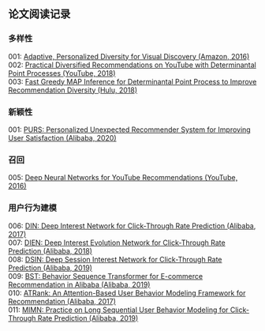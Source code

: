 ## 论文阅读记录

### 多样性
001: [Adaptive, Personalized Diversity for Visual Discovery (Amazon, 2016)](https://arxiv.org/abs/1810.01477) <br />
002: [Practical Diversified Recommendations on YouTube with Determinantal Point Processes (YouTube, 2018)](https://dl.acm.org/doi/pdf/10.1145/3269206.3272018) <br />
003: [Fast Greedy MAP Inference for Determinantal Point Process to Improve Recommendation Diversity (Hulu, 2018)](https://arxiv.org/abs/1709.05135) <br />

### 新颖性
001: [PURS: Personalized Unexpected Recommender System for Improving User Satisfaction (Alibaba, 2020)](https://lpworld.github.io/files/recsys20.pdf) <br />

### 召回
005: [Deep Neural Networks for YouTube Recommendations (YouTube, 2016)](https://static.googleusercontent.com/media/research.google.com/en//pubs/archive/45530.pdf) <br />

### 用户行为建模
006: [DIN: Deep Interest Network for Click-Through Rate Prediction (Alibaba, 2017)](https://arxiv.org/abs/1706.06978) <br />
007: [DIEN: Deep Interest Evolution Network for Click-Through Rate Prediction (Alibaba, 2018)](https://arxiv.org/abs/1809.03672) <br />
008: [DSIN: Deep Session Interest Network for Click-Through Rate Prediction (Alibaba, 2019)](https://arxiv.org/abs/1905.06482) <br />
009: [BST: Behavior Sequence Transformer for E-commerce Recommendation in Alibaba (Alibaba, 2019)](https://arxiv.org/abs/1905.06874) <br />
010: [ATRank: An Attention-Based User Behavior Modeling Framework for Recommendation (Alibaba, 2017)](https://arxiv.org/abs/1711.06632) <br />
011: [MIMN: Practice on Long Sequential User Behavior Modeling for Click-Through Rate Prediction (Alibaba, 2019)](https://arxiv.org/abs/1905.09248) <br />


